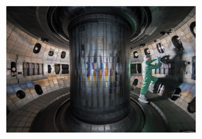 <div align=center>
  <img src="https://raw.githubusercontent.com/letloop/.github/main/tocamac-fusion-chamber.jpg" />
</div>
